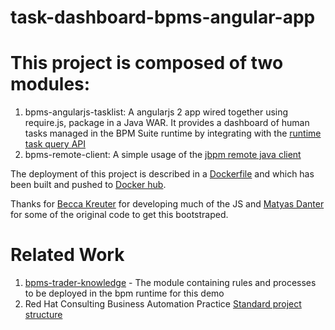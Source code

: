 task-dashboard-bpms-angular-app
==============

# This project is composed of two modules:

1. bpms-angularjs-tasklist: A angularjs 2 app wired together using require.js, package in a Java WAR. It provides a dashboard of human tasks managed in the BPM Suite runtime by integrating with the [runtime task query API](https://access.redhat.com/documentation/en-US/Red_Hat_JBoss_BPM_Suite/6.1/html/Development_Guide/chap-Remote_API.html#sect-The_REST_Query_API)
2. bpms-remote-client: A simple usage of the [jbpm remote java client](https://access.redhat.com/documentation/en-US/Red_Hat_JBoss_BPM_Suite/6.1/html/Development_Guide/sect-Remote_Java_API.html)

The deployment of this project is described in a [Dockerfile](https://github.com/sherl0cks/docker-task-dashboard-bpms-angular) and which has been built and pushed to [Docker hub](https://hub.docker.com/r/sherl0cks/task-dashboard-bpms-angular/).

Thanks for [Becca Kreuter](https://github.com/downquark) for developing much of the JS and [Matyas Danter](https://github.com/mdanter/angularjs-jbpm) for some of the original code to get this bootstraped.

# Related Work

1. [bpms-trader-knowledge](https://github.com/rhtconsulting/task-dashboard-bpms-angular-knowledge) - The module containing rules and processes to be deployed in the bpm runtime for this demo
2. Red Hat Consulting Business Automation Practice [Standard project structure](http://redhat.slides.com/jholmes/bxms-standard-project-structures)
